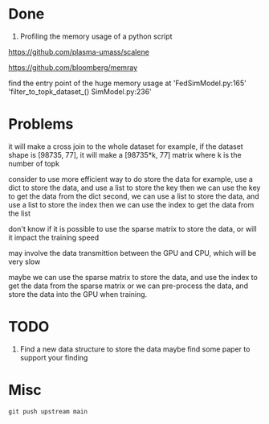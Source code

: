 # Done
1. Profiling the memory usage of a python script

https://github.com/plasma-umass/scalene

https://github.com/bloomberg/memray

find the entry point of the huge memory usage at 
'FedSimModel.py:165'
'filter_to_topk_dataset_() SimModel.py:236'


# Problems

it will make a cross join to the whole dataset
for example, if the dataset shape is [98735, 77], it will make a [98735*k, 77] matrix
where k is the number of topk

consider to use more efficient way to do store the data
for example, use a dict to store the data, and use a list to store the key
then we can use the key to get the data from the dict
second, we can use a list to store the data, and use a list to store the index
then we can use the index to get the data from the list

don't know if it is possible to use the sparse matrix to store the data, or will it impact the training speed

may involve the data transmittion between the GPU and CPU, which will be very slow

maybe we can use the sparse matrix to store the data, and use the index to get the data from the sparse matrix
or we can pre-process the data, and store the data into the GPU when training.


# TODO
1. Find a new data structure to store the data
maybe find some paper to support your finding

# Misc

`git push upstream main`